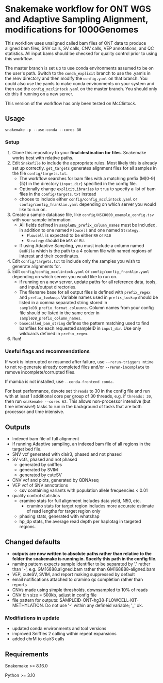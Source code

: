 # Snakemake workflow for ONT WGS and Adaptive Sampling Alignment, modifications for 1000Genomes

This workflow uses unaligned called bam files of ONT data to produce aligned bam files, SNV calls, SV calls, CNV calls, VEP annotations, and QC statistics. All input bams should be checked for quality control prior to using this workflow.

The master branch is set up to use conda environments assumed to be on the user's path. Switch to the `conda_explicit` branch to use the .yamls in the /env directory and then modify the `config.yaml` on that branch. You could also use the yamls to make conda environments on your system and then use the `config_mcclintock.yaml` on the master branch. You should only do this if running on a new server. 

This version of the workflow has only been tested on McClintock.

## Usage
```
snakemake -p --use-conda --cores 30
```

### Setup

1. Clone this repository to your **final destination for files**. Snakemake works best with relative paths.
2. Edit `Snakefile` to include the appropriate rules. Most likely this is already set up correctly. `get_targets` generates alignment files for all samples in the file `config/targets.txt`.
    - The workflow searches for bam files with a matching prefix (M[0-9]{5}) in the directory (`input_dir`) specified in the config file.
    - Optionally change `explicitLibraries` to `true` to specify a list of bam files in the `config/targets.txt` instead
    - choose to include either `config/config_mcclintock.yaml` or `config/config_franklin.yaml` depending on which server you would like to run on.
3. Create a sample database file, like  `config/NSC0000_example_config.tsv` with your sample information. 
    - All fields defined in `sampleDB_prefix_column_names` must be included, in addition to one named `Flowcell` and one named `Strategy`.
        - `Flowcell` is expected to be either `R9` or `R10`
        - `Strategy` should be `WGS` or `RU`. 
    - If using Adaptive Sampling, you must include a column named `BedFile` which is the path to a 4 column file with named regions of interest and their coordinates.
4. Edit `config/targets.txt` to include only the samples you wish to generate alignments for.
5. Edit `config/config_mcclintock.yaml` or `config/config_franklin.yaml` depending on which server you would like to run on.
    - if running on a new server, update paths for all reference data, tools, and input/output directories.
    - The filename base for all output files is defined with `prefix_regex` and `prefix_lookuup`. Variable names used in `prefix_lookup` should be listed in a comma separated string stored in `sampleDB_prefix_format_coluumns`. Column names from your config file should be listed in the same order in `sampleDB_prefix_column_names`.
    - `basecalled_bam_string` defines the pattern matching used to find bamfiles for each requested sampleID in `input_dir`. Use only wildcards defined in `prefix_regex`.
6. Run!

### Useful flags and recommendations

If work is interrupted or resumed after failure, use `--rerun-triggers mtime` to not re-generate already completed files and/or `--rerun-incomplete` to remove incomplete/corrupted files.

If mamba is not installed, use `--conda-frontend conda`.

For best performance, devote set `threads` to 30 in the config file and run with at least 1 additional core per group of 30 threads, e.g. if `threads: 30`, then run `snakemake --cores 62`. This allows non-processor intensive (but time intensive!) tasks to run in the background of tasks that are both processor and time intensive.

## Outputs

- Indexed bam file of full alignment
- If running Adaptive sampling, an indexed bam file of all regions in the target bed file.
- SNV vcf generated with clair3, phased and not phased
- SV vcfs, phased and not phased
    - generated by sniffles
    - generated by SVIM
    - generated by cuteSV
- CNV vcf and plots, generated by QDNAseq
- VEP vcf of SNV annotations
    - csv containing variants with population allele frequencies < 0.01
- quality control statistics
    - cramino stats for full alignment includes data yield, N50, etc.
        - cramino stats for target region includes more accurate estimate of read lengths for target region only
    - phasing stats, generated with whatshap
    - hp_dp stats, the average read depth per haplotag in targeted regions.

## Changed defaults

- **outputs are now written to absolute paths rather than relative to the folder the snakemake is running in. Specify this path in the config file.**
- naming pattern expects sample identifier to be separated by '.' rather than '-', e.g. GM16888.aligned.bam rather than GM168888-aligned.bam
- VEP, cuteSV, SVIM, and report making suppressed by default 
- email notifications attached to cramino qc completion rather than reports
- CNVs made using simple thresholds, downsampled to 10% of reads
- CNV bin size = 500kb, adjust in config file
- file pattern for outputs: SAMPLEID-ONT-hg38-FLOWCELL-KIT-METHYLATION. Do not use '-' within any defineid variable; '_' ok.

### Modifiations in update

 - updated conda environments and tool versions
 - improved Sniffles 2 calling within repeat expansions
 - added chrM to clair3 calls

## Requirements

Snakemake >= 8.16.0

Python >= 3.10
